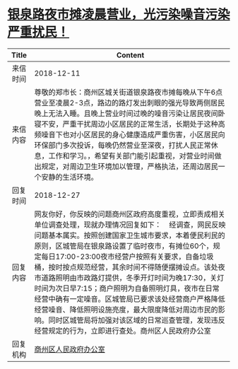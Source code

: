 # <a href="http://www.shangluo.gov.cn/zmhd/ldxxxx.jsp?urltype=leadermail.LeaderMailContentUrl&wbtreeid=1112&leadermailid=5059">银泉路夜市摊凌晨营业，光污染噪音污染严重扰民！</a>
|Title|Content|
|:---:|---|
|来信时间|2018-12-11|
|来信内容|尊敬的郑市长：商州区城关街道银泉路夜市摊每晚从下午6点营业至凌晨2-3点，路边的路灯发出刺眼的强光导致两侧居民晚上无法入睡。且晚上营业时间过晚的噪音污染让居民夜间卧寝不安，严重干扰周边小区居民的正常生活，长期处于这种高频噪音下也对小区居民的身心健康造成严重伤害，小区居民向环保部门多次投诉，每晚仍然营业至深夜，打扰人民正常休息，工作和学习。，希望有关部门能引起重视，对营业时间做出规定，对周边卫生环境加以管理，严格执法，还周边居民一个安静的生活环境。|
|回复时间|2018-12-27|
|回复内容|网友你好，你反映的问题商州区政府高度重视，立即责成相关单位调查处理，现就办理情况回复如下：    经调查，网民反映问题基本属实。按照创建国家卫生城市要求，本着便民利民的原则，区城管局在银泉路设置了临时夜市，有摊位60个，规定每日17:00-23:00夜市经营户按照有关要求，自备垃圾桶，按时按点规范经营，其余时间不得随便摆摊设点。该处夜市道路照明由市政路灯提供，冬季开灯时间为晚17:30，关灯时间为次日早7:15；商户照明为自备照明灯具，夜市在日常经营中确有一定噪音。区城管局已要求该处经营商户严格降低经营噪音、降低照明设施亮度，最大限度降低对周边市民的影响。同时区城管局将加强对该区域的日常巡查管理，发现违反经营规定的行为，立即进行查处。商州区人民政府办公室|
|回复机构|<a href="../../categories/agencies/商州区人民政府办公室.md">商州区人民政府办公室</a>|